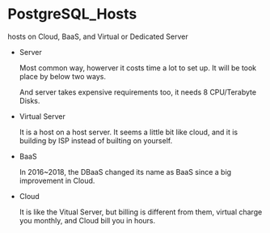 # PostgreSQL_Hosts
hosts on Cloud, BaaS, and Virtual or Dedicated Server

* Server

    Most common way, howerver it costs time a lot to set up. It will be took place by below two ways.
    
    And server takes expensive requirements too, it needs 8 CPU/Terabyte Disks.
    
* Virtual Server

    It is a host on a host server. It seems a little bit like cloud, and it is building by ISP instead of builting on yourself. 

* BaaS

   In 2016~2018, the DBaaS changed its name as BaaS since a big improvement in Cloud.

* Cloud

  It is like the Vitual Server, but billing is different from them, virtual charge you monthly, and Cloud bill you in hours.












